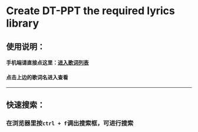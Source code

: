# Create DT-PPT the required lyrics library

## 使用说明：

#### 手机端请直接点这里：[进入歌词列表](https://github.com/intominority/DT-PPT?files=1)

#### 点击上边的歌词名进入查看

---

## 快速搜索：

### 在浏览器里按`ctrl + f`调出搜索框，可进行搜索
